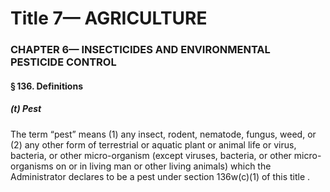 
# Title 7— AGRICULTURE
### CHAPTER 6— INSECTICIDES AND ENVIRONMENTAL PESTICIDE CONTROL
#### § 136. Definitions
##### (t) Pest

The term “pest” means (1) any insect, rodent, nematode, fungus, weed, or (2) any other form of terrestrial or aquatic plant or animal life or virus, bacteria, or other micro-organism (except viruses, bacteria, or other micro-organisms on or in living man or other living animals) which the Administrator declares to be a pest under section 136w(c)(1) of this title .
